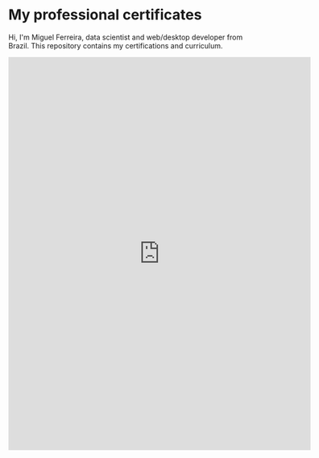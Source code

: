 # My professional certificates

Hi, I'm Miguel Ferreira, data scientist and web/desktop developer from Brazil. This repository contains my certifications and curriculum.
<iframe src="https://docs.google.com/viewer?url=URL_DO_SEU_PDF" width="600" height="780" style="border: none;"></iframe>
